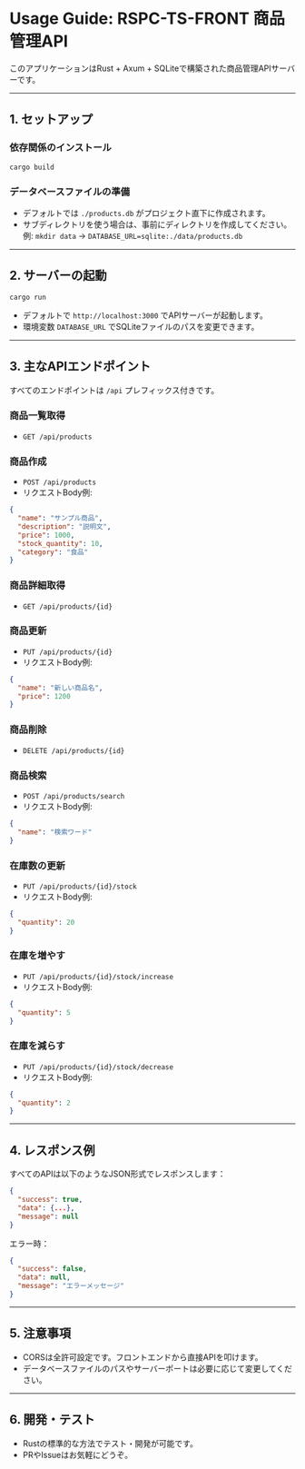 # Usage Guide: RSPC-TS-FRONT 商品管理API

このアプリケーションはRust + Axum + SQLiteで構築された商品管理APIサーバーです。

---

## 1. セットアップ

### 依存関係のインストール
```
cargo build
```

### データベースファイルの準備
- デフォルトでは `./products.db` がプロジェクト直下に作成されます。
- サブディレクトリを使う場合は、事前にディレクトリを作成してください。
  例: `mkdir data` → `DATABASE_URL=sqlite:./data/products.db`

---

## 2. サーバーの起動

```
cargo run
```

- デフォルトで `http://localhost:3000` でAPIサーバーが起動します。
- 環境変数 `DATABASE_URL` でSQLiteファイルのパスを変更できます。

---

## 3. 主なAPIエンドポイント

すべてのエンドポイントは `/api` プレフィックス付きです。

### 商品一覧取得
- `GET /api/products`

### 商品作成
- `POST /api/products`
- リクエストBody例:
```json
{
  "name": "サンプル商品",
  "description": "説明文",
  "price": 1000,
  "stock_quantity": 10,
  "category": "食品"
}
```

### 商品詳細取得
- `GET /api/products/{id}`

### 商品更新
- `PUT /api/products/{id}`
- リクエストBody例:
```json
{
  "name": "新しい商品名",
  "price": 1200
}
```

### 商品削除
- `DELETE /api/products/{id}`

### 商品検索
- `POST /api/products/search`
- リクエストBody例:
```json
{
  "name": "検索ワード"
}
```

### 在庫数の更新
- `PUT /api/products/{id}/stock`
- リクエストBody例:
```json
{
  "quantity": 20
}
```

### 在庫を増やす
- `PUT /api/products/{id}/stock/increase`
- リクエストBody例:
```json
{
  "quantity": 5
}
```

### 在庫を減らす
- `PUT /api/products/{id}/stock/decrease`
- リクエストBody例:
```json
{
  "quantity": 2
}
```

---

## 4. レスポンス例

すべてのAPIは以下のようなJSON形式でレスポンスします：
```json
{
  "success": true,
  "data": {...},
  "message": null
}
```

エラー時：
```json
{
  "success": false,
  "data": null,
  "message": "エラーメッセージ"
}
```

---

## 5. 注意事項
- CORSは全許可設定です。フロントエンドから直接APIを叩けます。
- データベースファイルのパスやサーバーポートは必要に応じて変更してください。

---

## 6. 開発・テスト
- Rustの標準的な方法でテスト・開発が可能です。
- PRやIssueはお気軽にどうぞ。 